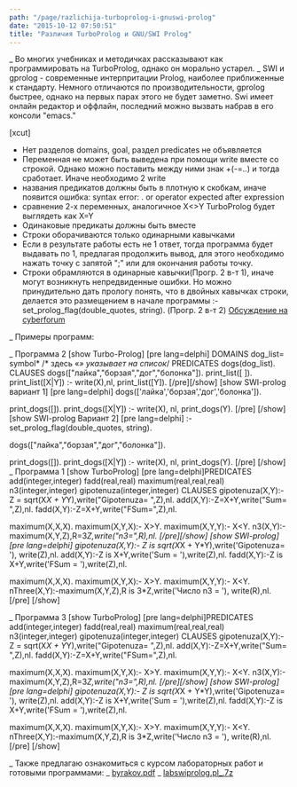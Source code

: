 ```yaml
---
path: "/page/razlichija-turboprolog-i-gnuswi-prolog"
date: "2015-10-12 07:50:51"
title: "Различия TurboProlog и GNU/SWI Prolog"
---
```

_ Во многих учебниках и методичках рассказывают как программировать на TurboProlog, однако он морально устарел.
_ SWI и gprolog - современные интерпритации Prolog, наиболее приближенные к стандарту. Немного отличаются по производительности, gprolog быстрее, однако на первых парах этого не будет заметно. Swi имеет онлайн редактор и оффлайн, последний можно вызвать набрав в его консоли "emacs."


[xcut]

* Нет разделов domains, goal, раздел predicates не объявляется
* Переменная не может быть выведена при помощи write вместе со строкой. Однако можно поставить между ними знак +(-=..) и тогда сработает. Иначе необходимо 2 write
* названия предикатов должны быть в плотную к скобкам, иначе появится ошибка:
syntax error: . or operator expected after expression
* сравнение 2-х переменных, аналогичное X<>Y TurboProlog будет выглядеть как X=Y
* Одинаковые предикаты должны быть вместе
* Строки оборачиваются только одинарными кавычками
* Если в результате работы есть не 1 ответ, тогда программа будет выдавать по 1, предлагая продолжить вывод, для этого необходимо нажать точку с запятой ";" или для окончания работы точку.
* Строки обрамляются в одинарные кавычки(Прогр. 2 в-т 1), иначе могут возникнуть непредвиденные ошибки. Но можно принудительно дать прологу понять, что в двойных кавычках строки, делается это размещением в начале программы :- set_prolog_flag(double_quotes, string). (Прогр. 2 в-т 2) <a href ="http://www.cyberforum.ru/prolog/thread1551889.html">Обсуждение на cyberforum</a>

_ Примеры программ:

_ Программа 2
[show Turbo-Prolog]
[pre lang=delphi]
DOMAINS
dog_list= symbol* /* здесь «*» указывает на список*/
PREDICATES
dogs(dog_list).
CLAUSES
dogs(["лайка","борзая","дог","болонка"]).
print_list([ ]).
print_list([X|Y]) :- write(X),nl, print_list([Y]).
[/pre][/show]
[show SWI-prolog вариант 1]
[pre lang=delphi]
dogs(['лайка','борзая','дог','болонка']).
 
print_dogs([]).
print_dogs([X|Y]) :-
    write(X), nl,
    print_dogs(Y).
[/pre]
[/show]
[show SWI-prolog Вариант 2]
[pre lang=delphi]
:- set_prolog_flag(double_quotes, string).
 
dogs(["лайка","борзая","дог","болонка"]).
 
print_dogs([]).
print_dogs([X|Y]) :-
    write(X), nl,
    print_dogs(Y).
[/pre]
[/show]
_ Программа 1
[show TurboProlog]
[pre lang=delphi]PREDICATES
add(integer,integer)
fadd(real,real)
maximum(real,real,real)
n3(integer,integer)
gipotenuza(integer,integer)
CLAUSES
gipotenuza(X,Y):- Z = sqrt(X*X + Y*Y),write("Gipotenuza= ",Z),nl.
add(X,Y):-Z=X+Y,write("Sum= ",Z),nl.
fadd(X,Y):-Z=X+Y,write("FSum=",Z),nl.

maximum(X,X,X).
maximum(X,Y,X):- X>Y.
maximum(X,Y,Y):- X<Y.
n3(X,Y):-maximum(X,Y,Z),R=3*Z,write("n3=",R),nl.
[/pre][/show]
[show SWI-prolog]
[pre lang=delphi]
gipotenuza(X,Y):- Z is sqrt(X*X + Y*Y),write('Gipotenuza= '),
write(Z),nl.
add(X,Y):-Z is X+Y,write('Sum = '),write(Z),nl.
fadd(X,Y):-Z is X+Y,write('FSum = '),write(Z),nl.

maximum(X,X,X).
maximum(X,Y,X):- X>Y.
maximum(X,Y,Y):- X<Y.
nThree(X,Y):-maximum(X,Y,Z),R is 3*Z,write('Число n3 = '), write(R),nl.
[/pre]
[/show]


 <!-- nosimple -->
_ Программа 3
[show TurboProlog]
[pre lang=delphi]PREDICATES
add(integer,integer)
fadd(real,real)
maximum(real,real,real)
n3(integer,integer)
gipotenuza(integer,integer)
CLAUSES
gipotenuza(X,Y):- Z = sqrt(X*X + Y*Y),write("Gipotenuza= ",Z),nl.
add(X,Y):-Z=X+Y,write("Sum= ",Z),nl.
fadd(X,Y):-Z=X+Y,write("FSum=",Z),nl.

maximum(X,X,X).
maximum(X,Y,X):- X>Y.
maximum(X,Y,Y):- X<Y.
n3(X,Y):-maximum(X,Y,Z),R=3*Z,write("n3=",R),nl.
[/pre][/show]
[show SWI-prolog]
[pre lang=delphi]
gipotenuza(X,Y):- Z is sqrt(X*X + Y*Y),write('Gipotenuza= '),
write(Z),nl.
add(X,Y):-Z is X+Y,write('Sum = '),write(Z),nl.
fadd(X,Y):-Z is X+Y,write('FSum = '),write(Z),nl.

maximum(X,X,X).
maximum(X,Y,X):- X>Y.
maximum(X,Y,Y):- X<Y.
nThree(X,Y):-maximum(X,Y,Z),R is 3*Z,write('Число n3 = '), write(R),nl.
[/pre]
[/show]
 <!-- 
osimple -->
_ Также предлагаю ознакомиться с курсом лабораторных работ и готовыми программами:
_ <a title="byrakov.pdf" href="http://stud.ashcherbakov.ru/uploads/_pages/24/byrakov.pdf">byrakov.pdf</a>
_ <a title="labswiprolog.pl_.7z" href="http://stud.ashcherbakov.ru/uploads/_pages/24/labswiprolog.pl_.7z">labswiprolog.pl_.7z</a>
